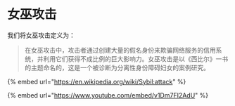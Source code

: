 # 女巫攻击

我们将女巫攻击定义为：

> 在女巫攻击中，攻击者通过创建大量的假名身份来欺骗网络服务的信用系统，并利用它们获得不成比例的巨大影响力。女巫攻击是以《西比尔》一书的主题命名的，这是一个被诊断为分离性身份障碍妇女的案例研究。

{% embed url="https://en.wikipedia.org/wiki/Sybil:attack" %}

{% embed url="https://www.youtube.com/embed/v1Dm7FI2AdU" %}
